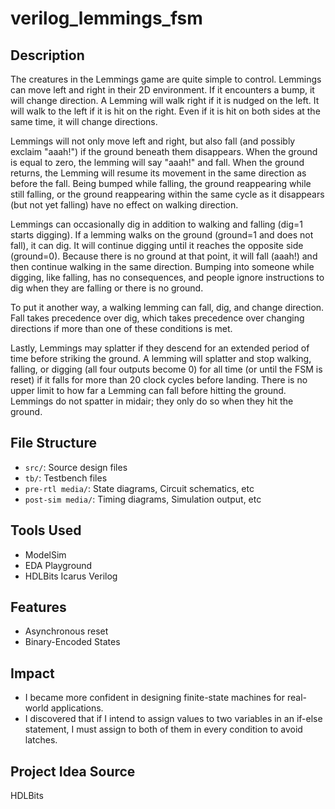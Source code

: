 # verilog_lemmings_fsm

## Description

The creatures in the Lemmings game are quite simple to control. Lemmings can move left and right in their 2D environment. If it encounters a bump, it will change direction. A Lemming will walk right if it is nudged on the left. It will walk to the left if it is hit on the right. Even if it is hit on both sides at the same time, it will change directions.

Lemmings will not only move left and right, but also fall (and possibly exclaim "aaah!") if the ground beneath them disappears. When the ground is equal to zero, the lemming will say "aaah!" and fall. When the ground returns, the Lemming will resume its movement in the same direction as before the fall. Being bumped while falling, the ground reappearing while still falling, or the ground reappearing within the same cycle as it disappears (but not yet falling) have no effect on walking direction.

Lemmings can occasionally dig in addition to walking and falling (dig=1 starts digging). If a lemming walks on the ground (ground=1 and does not fall), it can dig. It will continue digging until it reaches the opposite side (ground=0). Because there is no ground at that point, it will fall (aaah!) and then continue walking in the same direction. Bumping into someone while digging, like falling, has no consequences, and people ignore instructions to dig when they are falling or there is no ground.

To put it another way, a walking lemming can fall, dig, and change direction. Fall takes precedence over dig, which takes precedence over changing directions if more than one of these conditions is met.

Lastly, Lemmings may splatter if they descend for an extended period of time before striking the ground. A lemming will splatter and stop walking, falling, or digging (all four outputs become 0) for all time (or until the FSM is reset) if it falls for more than 20 clock cycles before landing. There is no upper limit to how far a Lemming can fall before hitting the ground. Lemmings do not spatter in midair; they only do so when they hit the ground.

## File Structure

- `src/`: Source design files
- `tb/`: Testbench files
- `pre-rtl media/`: State diagrams, Circuit schematics, etc
- `post-sim media/`: Timing diagrams, Simulation output, etc

## Tools Used

- ModelSim
- EDA Playground
- HDLBits Icarus Verilog

## Features

- Asynchronous reset
- Binary-Encoded States

## Impact

- I became more confident in designing finite-state machines for real-world applications.
- I discovered that if I intend to assign values to two variables in an if-else statement, I must assign to both of them in every condition to avoid latches.

## Project Idea Source

HDLBits


